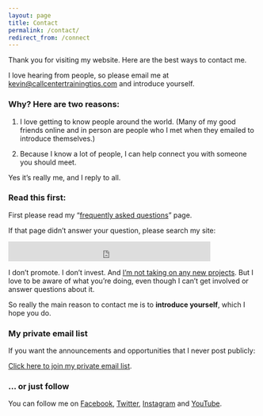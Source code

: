 ```yaml
---
layout: page
title: Contact
permalink: /contact/
redirect_from: /connect
---
```

Thank you for visiting my website. Here are the best ways to contact me.

I love hearing from people, so please email me at [kevin@callcentertrainingtips.com](mailto:kevin@callcentertrainingtips.com) and introduce yourself.

### Why? Here are two reasons:

1. I love getting to know people around the world. (Many of my good friends online and in person are people who I met when they emailed to introduce themselves.)

2. Because I know a lot of people, I can help connect you with someone you should meet.

Yes it’s really me, and I reply to all.

### Read this first:

First please read my “[frequently asked questions](https://callcentertrainingtips.com/faq)” page.

If that page didn’t answer your question, please search my site:

<p><iframe src="https://duckduckgo.com/search.html?site=callcentertrainingtips.com&prefill=Search Call Center Training Tips" style="overflow:hidden;margin:0;padding:0;width:408px;height:40px;" frameborder="0"></iframe></p>
 
I don’t promote. I don’t invest. And [I’m not taking on any new projects](https://callcentertrainingtips.com/no2). But I love to be aware of what you’re doing, even though I can’t get involved or answer questions about it.

So really the main reason to contact me is to **introduce yourself**, which I hope you do.

### My private email list

If you want the announcements and opportunities that I never post publicly:

[Click here to join my private email list](https://sendfox.com/callcentertrainingtips).


### … or just follow

You can follow me on [Facebook](https://www.facebook.com/callcentertrainingtips), [Twitter](https://twitter.com/cctrainingtips), [Instagram](https://instagram.com/cctrainingtips) and [YouTube](https://www.youtube.com/user/CCTTshow).